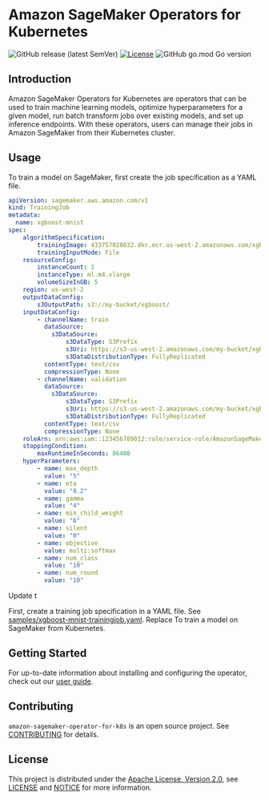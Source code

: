 # Amazon SageMaker Operators for Kubernetes
![GitHub release (latest SemVer)](https://img.shields.io/github/v/release/aws/amazon-sagemaker-operator-for-k8s?sort=semver)
[![License](https://img.shields.io/badge/license-Apache--2.0-blue.svg)](http://www.apache.org/licenses/LICENSE-2.0)
![GitHub go.mod Go version](https://img.shields.io/github/go-mod/go-version/aws/amazon-sagemaker-operator-for-k8s)

## Introduction
Amazon SageMaker Operators for Kubernetes are operators that can be used to train machine learning models, optimize hyperparameters for a given model, run batch transform jobs over existing models, and set up inference endpoints. With these operators, users can manage their jobs in Amazon SageMaker from their Kubernetes cluster.

## Usage

To train a model on SageMaker, first create the job specification as a YAML file.

```yaml
apiVersion: sagemaker.aws.amazon.com/v1
kind: TrainingJob
metadata:
  name: xgboost-mnist
spec:
    algorithmSpecification:
        trainingImage: 433757028032.dkr.ecr.us-west-2.amazonaws.com/xgboost:1
        trainingInputMode: File
    resourceConfig:
        instanceCount: 1
        instanceType: ml.m4.xlarge
        volumeSizeInGB: 5
    region: us-west-2
    outputDataConfig:
        s3OutputPath: s3://my-bucket/xgboost/
    inputDataConfig:
        - channelName: train
          dataSource:
            s3DataSource:
                s3DataType: S3Prefix
                s3Uri: https://s3-us-west-2.amazonaws.com/my-bucket/xgboost/train/
                s3DataDistributionType: FullyReplicated
          contentType: text/csv
          compressionType: None
        - channelName: validation
          dataSource:
            s3DataSource:
                s3DataType: S3Prefix
                s3Uri: https://s3-us-west-2.amazonaws.com/my-bucket/xgboost/validation/
                s3DataDistributionType: FullyReplicated
          contentType: text/csv
          compressionType: None
    roleArn: arn:aws:iam::123456789012:role/service-role/AmazonSageMaker-ExecutionRole
    stoppingCondition:
        maxRuntimeInSeconds: 86400
    hyperParameters:
        - name: max_depth
          value: "5"
        - name: eta
          value: "0.2"
        - name: gamma
          value: "4"
        - name: min_child_weight
          value: "6"
        - name: silent
          value: "0"
        - name: objective
          value: multi:softmax
        - name: num_class
          value: "10"
        - name: num_round
          value: "10"
```

Update t

First, create a training job specification in a YAML file. See [samples/xgboost-mnist-trainingjob.yaml](samples/xgboost-mnist-trainingjob.yaml). Replace 
To train a model on SageMaker from Kubernetes. 

## Getting Started
For up-to-date information about installing and configuring the operator, check out our [user guide]().

## Contributing
`amazon-sagemaker-operator-for-k8s` is an open source project. See [CONTRIBUTING](https://github.com/aws/amazon-sagemaker-operator-for-k8s/blob/master/CONTRIBUTING.md) for details.

## License

This project is distributed under the
[Apache License, Version 2.0](http://www.apache.org/licenses/LICENSE-2.0),
see [LICENSE](https://github.com/aws/amazon-sagemaker-operator-for-k8s/blob/master/LICENSE) and [NOTICE](https://github.com/aws/amazon-sagemaker-operator-for-k8s/blob/master/NOTICE) for more information.
